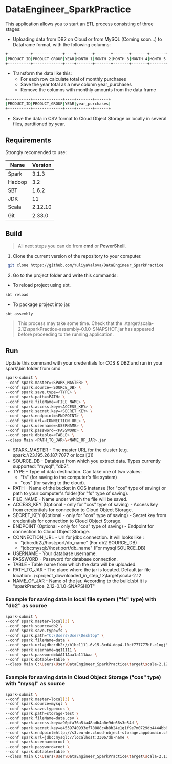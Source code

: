 # DataEngineer_SparkPractice
This application allows you to start an ETL process consisting of three stages:
- Uploading data from DB2 on Cloud or from MySQL (Coming soon...) to Dataframe format, with the following columns:
```sh
+----------+-------------+----+-------+-------+-------+-------+-------+-------+-------+-------+-------+--------+--------+--------+
|PRODUCT_ID|PRODUCT_GROUP|YEAR|MONTH_1|MONTH_2|MONTH_3|MONTH_4|MONTH_5|MONTH_6|MONTH_7|MONTH_8|MONTH_9|MONTH_10|MONTH_11|MONTH_12|
+----------+-------------+----+-------+-------+-------+-------+-------+-------+-------+-------+-------+--------+--------+--------+
```
- Transform the data like this:
   * For each row calculate total of monthly purchases
   * Save the year total as a new column year_purchases
   * Remove the columns with monthly amounts from the data frame
```sh
+----------+-------------+----+-------+------+
|PRODUCT_ID|PRODUCT_GROUP|YEAR|year_purchases|
+----------+-------------+----+-------+------+
```
- Save the data in CSV format to Cloud Object Storage or locally in several files, partitioned by year.

## Requirements
Strongly recomended to use:

| Name | Version |
| ------ | ------ |
| Spark | 3.1.3 |
| Hadoop | 3.2 |
| SBT | 1.6.2 |
| JDK | 11 |
| Scala | 2.12.10 |
| Git | 2.33.0 |

## Build
>All next steps you can do from <b>cmd</b> or <b>PowerShell</b>.
 1. Clone the current version of the repository to your computer.
```sh
 git clone https://github.com/YuliyaValova/DataEngineer_SparkPractice
```
2. Go to the project folder and write this commands:
 * To reload project using sbt.
```sh
sbt reload
```
  * To package project into jar.
```sh
sbt assembly
```
>This process may take some time.
>Check that the .\target\scala-2.12\sparkPractice-assembly-0.1.0-SNAPSHOT.jar has appeared before proceeding to the running application.

## Run
 Update this command with your credentials for COS & DB2 and run in your spark\bin folder from cmd
```sh
spark-submit \
--conf spark.master=<SPARK_MASTER> \
--conf spark.source=<SOURCE_DB> \
--conf spark.save.type=<TYPE> \
--conf spark.path=<PATH> \
--conf spark.fileName=<FILE_NAME> \
--conf spark.access.key=<ACCESS_KEY> \
--conf spark.secret.key=<SECRET_KEY> \
--conf spark.endpoint=<ENDPOINT> \
--conf spark.url=<CONNECTION_URL> \
--conf spark.username=<USERNAME> \
--conf spark.password=<PASSWORD> \
--conf spark.dbtable=<TABLE> \
--class Main <PATH_TO_JAR>\<NAME_OF_JAR>.jar
```
    
- SPARK_MASTER - The master URL for the cluster (e.g. spark://23.195.26.187:7077 or local[3])
- SOURCE_DB - Database from which you extract data. Types currently supported: "mysql", "db2".
- TYPE - Type of data destination. Can take one of two values: 
  * "fs" (for saving to the computer's file system) 
  * "cos" (for saving to the cloud). <br>
- PATH - Name of the bucket in COS instanse (for "cos" type of saving) or path to your computer's folder(for "fs" type of saving). <br>
- FILE_NAME - Name under which the file will be saved. <br>
- ACCESS_KEY (Optional - only for "cos" type of saving) - Access key from credentials for connection to Cloud Object Storage. <br>
- SECRET_KEY (Optional - only for "cos" type of saving) - Secret key from credentials for connection to Cloud Object Storage. <br>
- ENDPOINT (Optional - only for "cos" type of saving) - Endpoint for connection to Cloud Object Storage. <br>
- CONNECTION_URL - Url for jdbc connection. It will looks like :
  * "jdbc:db2://host:port/db_name" (For db2 SOURCE_DB)
  * "jdbc:mysql://host:port/db_name" (For mysql SOURCE_DB)
- USERNAME - Your database username.
- PASSWORD - Password for database connection.
- TABLE - Table name from which the data will be uploaded. <br>
- PATH_TO_JAR - The place where the jar is located. Default jar file location: .\\<project_downloaded_in_step_1>\target\scala-2.12 <br>
- NAME_OF_JAR - Name of the jar. According to the build.sbt it is "sparkPractice_2.12-0.1.0-SNAPSHOT" <br>

### Example for saving data in local file system ("fs" type) with "db2" as source
```sh
spark-submit \
--conf spark.master=local[3] \
--conf spark.source=db2 \
--conf spark.save.type=fs \
--conf spark.path="C:\Users\User\Desktop" \
--conf spark.fileName=data \
--conf spark.url=jdbc:db2://b1bc1111-6v15-8cd4-dop4-10cf777777bf.c1ogj3sd0qgqu0lqde00.databases.appdomain.cloud:37506/bludb \
--conf spark.username=qq11111 \
--conf spark.password=AAA11Aaa1a111Aaa \
--conf spark.dbtable=table \
--class Main C:\Users\User\DataEngineer_SparkPractice\target\scala-2.12\sparkPractice-assembly-0.1.0-SNAPSHOT.jar
``` 

### Example for saving data in Cloud Object Storage ("cos" type) with "mysql" as source
```sh
spark-submit \
--conf spark.master=local[3] \
--conf spark.source=mysql \
--conf spark.save.type=cos \
--conf spark.path=storage-test \
--conf spark.fileName=data.csv \
--conf spark.access.key=a90pfa76a5ia48adb4a0e9dc66s3e54d \ 
--conf spark.secret.key=e4539740933ef78888c4b8b24e1q1f9e7m0729db4444bb68 \
--conf spark.endpoint=http://s3.eu-de.cloud-object-storage.appdomain.cloud \
--conf spark.url=jdbc:mysql://localhost:3306/db-name \
--conf spark.username=root \
--conf spark.password=root \
--conf spark.dbtable=table \
--class Main C:\Users\User\DataEngineer_SparkPractice\target\scala-2.12\sparkPractice-assembly-0.1.0-SNAPSHOT.jar
``` 
